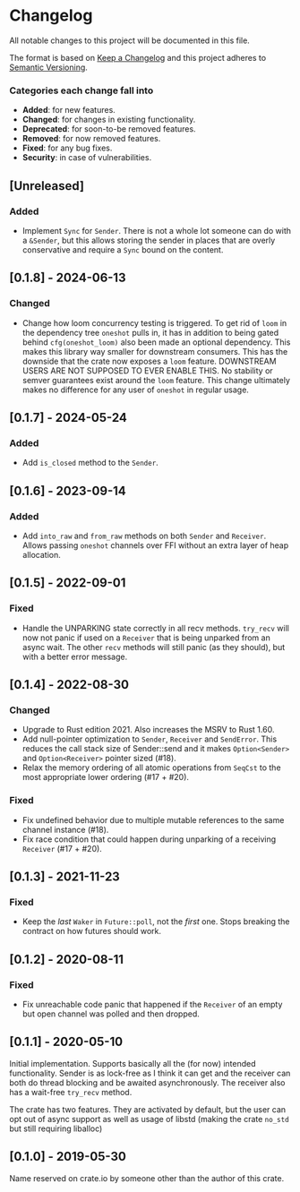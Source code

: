 # Changelog
All notable changes to this project will be documented in this file.

The format is based on [Keep a Changelog](http://keepachangelog.com/en/1.0.0/)
and this project adheres to [Semantic Versioning](http://semver.org/spec/v2.0.0.html).

### Categories each change fall into

* **Added**: for new features.
* **Changed**: for changes in existing functionality.
* **Deprecated**: for soon-to-be removed features.
* **Removed**: for now removed features.
* **Fixed**: for any bug fixes.
* **Security**: in case of vulnerabilities.


## [Unreleased]
### Added
- Implement `Sync` for `Sender`. There is not a whole lot someone can do with a `&Sender`,
  but this allows storing the sender in places that are overly conservative and require
  a `Sync` bound on the content.


## [0.1.8] - 2024-06-13
### Changed
- Change how loom concurrency testing is triggered. To get rid of `loom` in the dependency tree
  `oneshot` pulls in, it has in addition to being gated behind `cfg(oneshot_loom)` also been made
  an optional dependency. This makes this library way smaller for downstream consumers.
  This has the downside that the crate now exposes a `loom` feature.
  DOWNSTREAM USERS ARE NOT SUPPOSED TO EVER ENABLE THIS. No stability or semver
  guarantees exist around the `loom` feature.
  This change ultimately makes no difference for any user of `oneshot` in regular usage.


## [0.1.7] - 2024-05-24
### Added
* Add `is_closed` method to the `Sender`.


## [0.1.6] - 2023-09-14
### Added
* Add `into_raw` and `from_raw` methods on both `Sender` and `Receiver`. Allows passing `oneshot`
  channels over FFI without an extra layer of heap allocation.


## [0.1.5] - 2022-09-01
### Fixed
- Handle the UNPARKING state correctly in all recv methods. `try_recv` will now not panic
  if used on a `Receiver` that is being unparked from an async wait. The other `recv` methods
  will still panic (as they should), but with a better error message.


## [0.1.4] - 2022-08-30
### Changed
- Upgrade to Rust edition 2021. Also increases the MSRV to Rust 1.60.
- Add null-pointer optimization to `Sender`, `Receiver` and `SendError`.
  This reduces the call stack size of Sender::send and it makes
  `Option<Sender>` and `Option<Receiver>` pointer sized (#18).
- Relax the memory ordering of all atomic operations from `SeqCst` to the most appropriate
  lower ordering (#17 + #20).

### Fixed
- Fix undefined behavior due to multiple mutable references to the same channel instance (#18).
- Fix race condition that could happen during unparking of a receiving `Receiver` (#17 + #20).


## [0.1.3] - 2021-11-23
### Fixed
- Keep the *last* `Waker` in `Future::poll`, not the *first* one. Stops breaking the contract
  on how futures should work.


## [0.1.2] - 2020-08-11
### Fixed
- Fix unreachable code panic that happened if the `Receiver` of an empty but open channel was
  polled and then dropped.


## [0.1.1] - 2020-05-10
Initial implementation. Supports basically all the (for now) intended functionality.
Sender is as lock-free as I think it can get and the receiver can both do thread blocking
and be awaited asynchronously. The receiver also has a wait-free `try_recv` method.

The crate has two features. They are activated by default, but the user can opt out of async
support as well as usage of libstd (making the crate `no_std` but still requiring liballoc)


## [0.1.0] - 2019-05-30
Name reserved on crate.io by someone other than the author of this crate.
